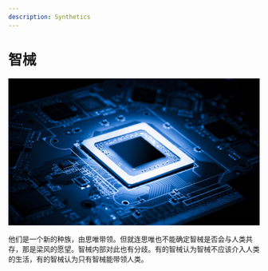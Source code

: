 ```yaml
---
description: Synthetics
---
```


# 智械

![智械](../../.gitbook/assets/智械.jpg)

他们是一个新的种族，由思唯带领。但就连思唯也不能确定智械是否会与人类共存，那是梁风的愿望。智械内部对此也有分歧。有的智械认为智械不应该介入人类的生活，有的智械认为只有智械能带领人类。
